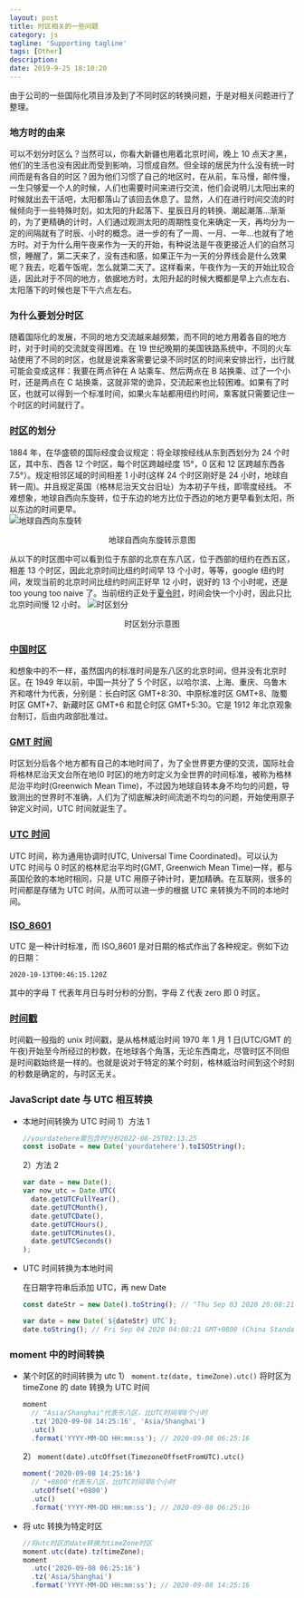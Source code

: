 ```yaml
---
layout: post
title: 时区相关的一些问题
category: js
tagline: 'Supporting tagline'
tags: [Other]
description:
date: 2019-9-25 18:10:20
---
```


由于公司的一些国际化项目涉及到了不同时区的转换问题，于是对相关问题进行了整理。

### 地方时的由来

可以不划分时区么？当然可以，你看大新疆也用着北京时间，晚上 10 点天才黑，他们的生活也没有因此而受到影响，习惯成自然。但全球的居民为什么没有统一时间而是有各自的时区？因为他们习惯了自己的地区时，在从前，车马慢，邮件慢，一生只够爱一个人的时候，人们也需要时间来进行交流，他们会说明儿太阳出来的时候就出去干活吧，太阳都落山了该回去休息了。显然，人们在进行时间交流的时候倾向于一些特殊时刻，如太阳的升起落下、星辰日月的转换、潮起潮落...渐渐的，为了更精确的计时，人们通过观测太阳的周期性变化来确定一天，再均分为一定的间隔就有了时辰、小时的概念。进一步的有了一周、一月、一年...也就有了地方时。对于为什么用午夜来作为一天的开始，有种说法是午夜更接近人们的自然习惯，睡醒了，第二天来了，没有违和感，如果正午为一天的分界线会是什么效果呢？我去，吃着午饭呢，怎么就第二天了。这样看来，午夜作为一天的开始比较合适，因此对于不同的地方，依据地方时，太阳升起的时候大概都是早上六点左右、太阳落下的时候也是下午六点左右。

### 为什么要划分时区

随着国际化的发展，不同的地方交流越来越频繁，而不同的地方用着各自的地方时，对于时间的交流就变得困难。在 19 世纪晚期的美国铁路系统中，不同的火车站使用了不同的时区，也就是说乘客需要记录不同时区的时间来安排出行，出行就可能会变成这样：我要在两点钟在 A 站乘车、然后两点在 B 站换乘、过了一个小时，还是两点在 C 站换乘，这就非常的诡异，交流起来也比较困难。如果有了时区，也就可以得到一个标准时间，如果火车站都用纽约时间，乘客就只需要记住一个时区的时间就行了。

### [时区](https://zh.wikipedia.org/wiki/%E6%97%B6%E5%8C%BA)的划分

1884 年，在华盛顿的国际经度会议规定：将全球按经线从东到西划分为 24 个时区，其中东、西各 12 个时区，每个时区跨越经度 15°，0 区和 12 区跨越东西各 7.5°）。规定相邻区域的时间相差 1 小时(这样 24 个时区刚好是 24 小时，地球自转一周)。并且规定英国（格林尼治天文台旧址）为本初子午线，即零度经线。
不难想象，地球自西向东旋转，位于东边的地方比位于西边的地方更早看到太阳，所以东边的时间更早。
<img style="display:block; margin: auto;" alt="地球自西向东旋转"  src="http://blog-bed.oss-cn-beijing.aliyuncs.com/39.%E5%85%B3%E4%BA%8E%E6%97%B6%E5%8C%BA/earth.jpg" />

<center>地球自西向东旋转示意图</center>

从以下的时区图中可以看到位于东部的北京在东八区，位于西部的纽约在西五区，相差 13 个时区，因此北京时间比纽约时间早 13 个小时，等等，google 纽约时间，发现当前的北京时间比纽约时间正好早 12 小时，说好的 13 个小时呢，还是 too young too naive 了。当前纽约正处于[夏令时](https://www.dealmoon.com/guide/931030)，时间会快一个小时，因此只比北京时间慢 12 小时。
![时区划分](http://blog-bed.oss-cn-beijing.aliyuncs.com/39.%E5%85%B3%E4%BA%8E%E6%97%B6%E5%8C%BA/World_Time_Zones_Map.png)

<center>时区划分示意图</center>

### [中国时区](https://zh.wikipedia.org/wiki/%E4%B8%AD%E5%9C%8B%E6%99%82%E5%8D%80)

和想象中的不一样，虽然国内的标准时间是东八区的北京时间，但并没有北京时区。在 1949 年以前，中国一共分了 5 个时区，以哈尔滨、上海、重庆、乌鲁木齐和喀什为代表，分别是：长白时区 GMT+8:30、中原标准时区 GMT+8、陇蜀时区 GMT+7、新藏时区 GMT+6 和昆仑时区 GMT+5:30。它是 1912 年北京观象台制订，后由内政部批准过。

### [GMT 时间](https://zh.wikipedia.org/wiki/%E6%A0%BC%E6%9E%97%E5%B0%BC%E6%B2%BB%E6%A8%99%E6%BA%96%E6%99%82%E9%96%93)

时区划分后各个地方都有自己的本地时间了，为了全世界更方便的交流，国际社会将格林尼治天文台所在地(0 时区)的地方时定义为全世界的时间标准，被称为格林尼治平均时(Greenwich Mean Time)，不过因为地球自转本身不均匀的问题，导致测出的世界时不准确，人们为了彻底解决时间流逝不均匀的问题，开始使用原子钟定义时间，UTC 时间就诞生了。

### [UTC 时间](https://zh.wikipedia.org/wiki/%E5%8D%8F%E8%B0%83%E4%B8%96%E7%95%8C%E6%97%B6)

UTC 时间，称为通用协调时(UTC, Universal Time Coordinated)。可以认为 UTC 时间与 0 时区的格林尼治平均时(GMT, Greenwich Mean Time)一样，都与英国伦敦的本地时相同，只是 UTC 用原子钟计时，更加精确。在互联网，很多的时间都是存储为 UTC 时间，从而可以进一步的根据 UTC 来转换为不同的本地时间。

### [ISO_8601](https://zh.wikipedia.org/wiki/ISO_8601)

UTC 是一种计时标准，而 ISO_8601 是对日期的格式作出了各种规定。例如下边的日期：

```
2020-10-13T00:46:15.120Z
```

其中的字母 T 代表年月日与时分秒的分割，字母 Z 代表 zero 即 0 时区。

### [时间戳](https://baike.baidu.com/item/unix%E6%97%B6%E9%97%B4%E6%88%B3)

时间戳一般指的 unix 时间戳，是从格林威治时间 1970 年 1 月 1 日(UTC/GMT 的午夜)开始至今所经过的秒数，在地球各个角落，无论东西南北，尽管时区不同但是时间戳始终是一样的。也就是说对于特定的某个时刻，格林威治时间到这个时刻的秒数是确定的，与时区无关。

### JavaScript date 与 UTC 相互转换

- 本地时间转换为 UTC 时间
  1）方法 1

  ```js
  //yourdatehere需包含时分秒2022-08-25T02:13:25
  const isoDate = new Date('yourdatehere').toISOString();
  ```

  2）方法 2

  ```js
  var date = new Date();
  var now_utc = Date.UTC(
    date.getUTCFullYear(),
    date.getUTCMonth(),
    date.getUTCDate(),
    date.getUTCHours(),
    date.getUTCMinutes(),
    date.getUTCSeconds()
  );
  ```

- UTC 时间转换为本地时间

  在日期字符串后添加 UTC，再 new Date

  ```js
  const dateStr = new Date().toString(); // "Thu Sep 03 2020 20:08:21 GMT+0800 (China Standard Time)"

  var date = new Date(`${dateStr} UTC`);
  date.toString(); // Fri Sep 04 2020 04:08:21 GMT+0800 (China Standard Time)
  ```

### moment 中的时间转换

- 某个时区的时间转换为 utc
  1） `moment.tz(date, timeZone).utc()`
  将时区为 timeZone 的 date 转换为 UTC 时间

  ```js
  moment
    // "Asia/Shanghai"代表东八区，比UTC时间早8个小时
    .tz('2020-09-08 14:25:16', 'Asia/Shanghai')
    .utc()
    .format('YYYY-MM-DD HH:mm:ss'); // 2020-09-08 06:25:16
  ```

  2） `moment(date).utcOffset(TimezoneOffsetFromUTC).utc()`

  ```js
  moment('2020-09-08 14:25:16')
    // "+0800"代表东八区，比UTC时间早8个小时
    .utcOffset('+0800')
    .utc()
    .format('YYYY-MM-DD HH:mm:ss'); // 2020-09-08 06:25:16
  ```

- 将 utc 转换为特定时区
  ```js
  //将utc时区的date转换为timeZone时区
  moment.utc(date).tz(timeZone);
  moment
    .utc('2020-09-08 06:25:16')
    .tz('Asia/Shanghai')
    .format('YYYY-MM-DD HH:mm:ss'); // 2020-09-08 14:25:16
  ```
